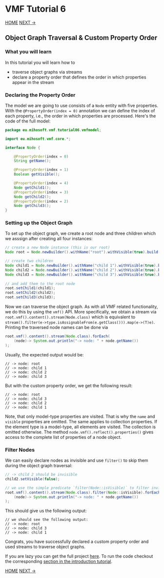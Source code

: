 # VMF Tutorial 6

[HOME](https://github.com/miho/VMF-Tutorials/blob/master/README.md) [NEXT ->](https://github.com/miho/VMF-Tutorials/blob/master/VMF-Tutorial-07/README.md)

## Object Graph Traversal & Custom Property Order

### What you will learn

In this tutorial you will learn how to

- traverse object graphs via streams
- declare a property order that defines the order in which properties appear in the stream

### Declaring the Property Order

The model we are going to use consists of a `Node` entity with five properties. With the `@PropertyOrder(index = 0)` annotation we can define the index of each property, i.e., the order in which properties are processed. Here's the code of the full model:

```java
package eu.mihosoft.vmf.tutorial06.vmfmodel;

import eu.mihosoft.vmf.core.*;

interface Node {

    @PropertyOrder(index = 0)
    String getName();

    @PropertyOrder(index = 1)
    Boolean getVisible();

    @PropertyOrder(index = 4)
    Node getChild1();
    @PropertyOrder(index = 3)
    Node getChild2();
    @PropertyOrder(index = 2)
    Node getChild3();
}
```

### Setting up the Object Graph

To set up the object graph, we create a root node and three children which we asssign after creating all four instances:

```java
// create a new Node instance (this is our root)
Node root = Node.newBuilder().withName("root").withVisible(true).build();

// create two children
Node child1 = Node.newBuilder().withName("child 1").withVisible(true).build();
Node child2 = Node.newBuilder().withName("child 2").withVisible(true).build();
Node child3 = Node.newBuilder().withName("child 3").withVisible(true).build();
        
// and add them to the root node
root.setChild1(child1);
root.setChild2(child2);
root.setChild3(child3);
```

Now we can traverse the object graph. As with all VMF related functionality, we do this by using the `vmf()` API. More specifically, we obtain a stream via `root.vmf().content().stream(Node.class)` which is equivalent to `stream().filter(e->type.isAssignableFrom(e.getClass())).map(e->(T)e)`. Printing the traversed node names can be done via

```java
root.vmf().content().stream(Node.class).forEach(
    (node)-> System.out.println("-> node: " + node.getName())
);
```

Usually, the expected output would be:

```
// -> node: root
// -> node: child 1
// -> node: child 2
// -> node: child 3
```

But with the custom property order, we get the following result:

```
// -> node: root
// -> node: child 3
// -> node: child 2
// -> node: child 1
```

Note, that only model-type properties are visited. That is why the `name` and `visible` properties are omitted. The same applies to collection properties. If the element type is a model-type, all elements are visited. The collection is omitted otherwise. The method `node.vmf().reflect().properties()` gives access to the complete list of properties of a node object. 

### Filter Nodes

We can easily declare nodes as invisible and use `filter()` to skip them during the object graph traversal:

```java
// -> child 2 should be invisible
child2.setVisible(false);

// we use the simple predicate `filter(Node::isVisible)` to filter invisible instances
root.vmf().content().stream(Node.class).filter(Node::isVisible).forEach(
    (node)-> System.out.println("-> node: " + node.getName())
);
```

This should give us the following output:

```
// we should see the following output:
// -> node: root
// -> node: child 3
// -> node: child 1
```

Congrats, you have successfully declared a custom property order and used streams to traverse object graphs.  

If you are lazy you can get the full project [here](https://github.com/miho/VMF-Tutorials/tree/master/VMF-Tutorial-06). To run the code checkout the corresponding [section in the introduction tutorial](https://github.com/miho/VMF-Tutorials/blob/master/VMF-Tutorial-01/README.md#running-the-tutorial).


[HOME](https://github.com/miho/VMF-Tutorials/blob/master/README.md) [NEXT ->](https://github.com/miho/VMF-Tutorials/blob/master/VMF-Tutorial-07/README.md)




